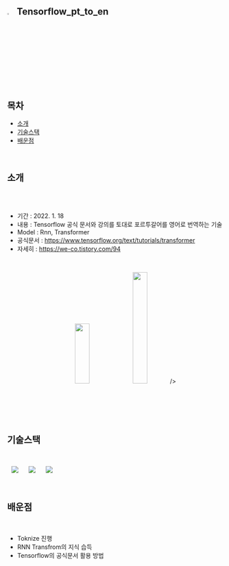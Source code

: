 
<br>

## <img width="3.5%" src="https://user-images.githubusercontent.com/31702431/144234797-cb18a5e6-66fc-40ec-84e9-b4e3dc3d89c1.png"> Tensorflow_pt_to_en

<br>

## 목차

* [소개](#소개) 
* [기술스택](#기술스택)
* [배운점](#배운점)
<br>


## 소개

<br>
<br>
 
- 기간 : 2022. 1. 18
- 내용 : Tensorflow 공식 문서와 강의를 토대로 포르투갈어를 영어로 번역하는 기술
- Model : Rnn, Transformer  
- 공식문서 : https://www.tensorflow.org/text/tutorials/transformer
- 자세히 : https://we-co.tistory.com/94
<br>

<div>
<p align="center">
<img width="26%" height = "140dp" src="https://img1.daumcdn.net/thumb/R1280x0/?scode=mtistory2&fname=https%3A%2F%2Fblog.kakaocdn.net%2Fdn%2FbKW3i0%2FbtrsXsVHzkG%2FeciBsjteprxE6OI1bTIbi0%2Fimg.png">
<img width="26%" height = "260dp" src="https://img1.daumcdn.net/thumb/R1280x0/?scode=mtistory2&fname=https%3A%2F%2Fblog.kakaocdn.net%2Fdn%2FkHMAX%2FbtrsUcM76Gx%2FmvWaQkkvfZmSzUq9NXbvA1%2Fimg.png"> 
/>
</div>
<br>
<br>
<br> 
<br>


## 기술스택

<br>

 <img
                src="https://img.shields.io/badge/-Python-3776AB?style=plastic&logo=Python&logoColor=white&link=https://we-co.tistory.com/"
                style="height : auto; margin-left : 10px; margin-right : 10px;"/>
 <img
                src="https://img.shields.io/badge/-TensorFlow-FF6F00?style=plastic&logo=TensorFlow&logoColor=white&link=https://we-co.tistory.com/"
                style="height : auto; margin-left : 10px; margin-right : 10px;"/>
 <img
                src="https://img.shields.io/badge/-Transform-FF6F00?style=plastic&logo=TensorFlow&logoColor=white&link=https://we-co.tistory.com/"
                style="height : auto; margin-left : 10px; margin-right : 10px;"/>
                
                
<br>


## 배운점

<br>

* Toknize 진행
* RNN Transfrom의 지식 습득
* Tensorflow의 공식문서 활용 방법

